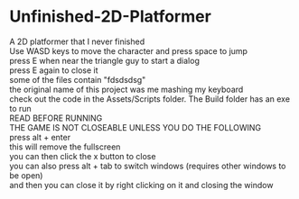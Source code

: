 # Unfinished-2D-Platformer
A 2D platformer that I never finished  
Use WASD keys to move the character and press space to jump  
press E when near the triangle guy to start a dialog  
press E again to close it  
some of the files contain "fdsdsdsg"  
the original name of this project was me mashing my keyboard  
check out the code in the Assets/Scripts folder.
The Build folder has an exe to run  
READ BEFORE RUNNING  
THE GAME IS NOT CLOSEABLE UNLESS YOU DO THE FOLLOWING  
press alt + enter  
this will remove the fullscreen  
you can then click the x button to close  
you can also press alt + tab to switch windows (requires other windows to be open)  
and then you can close it by right clicking on it and closing the window  
